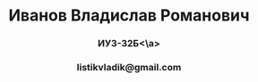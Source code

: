 <h1 align="center">Иванов Владислав Романович</a> 
</h1>
<h3 align="center">ИУ3-32Б<\a></h3>
<h3 align="center">listikvladik@gmail.com</h3>